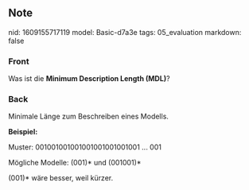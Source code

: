 ## Note
nid: 1609155717119
model: Basic-d7a3e
tags: 05_evaluation
markdown: false

### Front
<p>Was ist die <b>Minimum Description Length (MDL)</b>?

### Back
<p>Minimale Länge zum Beschreiben eines Modells.
<p><b>Beispiel:</b>
<p>Muster: <span>001001001001001001001001001 ... 001</span>
<p><span>Mögliche Modelle: (001)* und (001001)*</span>
<p><span>(001)* wäre besser, weil kürzer.</span>
